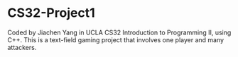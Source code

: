 # CS32-Project1
Coded by Jiachen Yang in UCLA CS32 Introduction to Programming II, using C++.
This is a text-field gaming project that involves one player and many attackers.

